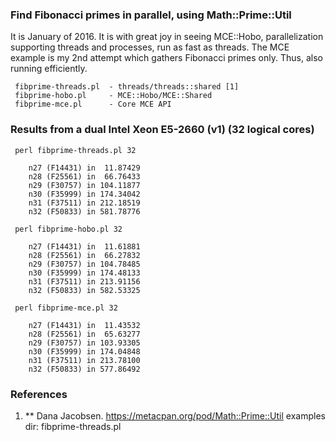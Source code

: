
### Find Fibonacci primes in parallel, using Math::Prime::Util

It is January of 2016. It is with great joy in seeing MCE::Hobo,
parallelization supporting threads and processes, run as fast as
threads. The MCE example is my 2nd attempt which gathers Fibonacci
primes only. Thus, also running efficiently.

```
 fibprime-threads.pl  - threads/threads::shared [1]
 fibprime-hobo.pl     - MCE::Hobo/MCE::Shared
 fibprime-mce.pl      - Core MCE API
```

### Results from a dual Intel Xeon E5-2660 (v1) (32 logical cores)

```
 perl fibprime-threads.pl 32

    n27 (F14431) in  11.87429
    n28 (F25561) in  66.76433
    n29 (F30757) in 104.11877
    n30 (F35999) in 174.34042
    n31 (F37511) in 212.18519
    n32 (F50833) in 581.78776

 perl fibprime-hobo.pl 32

    n27 (F14431) in  11.61881
    n28 (F25561) in  66.27832
    n29 (F30757) in 104.78485
    n30 (F35999) in 174.48133
    n31 (F37511) in 213.91156
    n32 (F50833) in 582.53325

 perl fibprime-mce.pl 32

    n27 (F14431) in  11.43532
    n28 (F25561) in  65.63277
    n29 (F30757) in 103.93305
    n30 (F35999) in 174.04848
    n31 (F37511) in 213.78100
    n32 (F50833) in 577.86492
```

### References

1. ** Dana Jacobsen.
   https://metacpan.org/pod/Math::Prime::Util
   examples dir: fibprime-threads.pl


